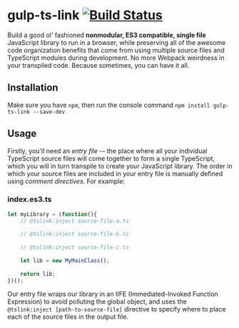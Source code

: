 # gulp-ts-link [![Build Status](https://travis-ci.com/byronwjones/gulp-ts-link.svg?branch=master)](https://travis-ci.com/byronwjones/gulp-ts-link)
Build a good ol' fashioned **nonmodular, ES3 compatible, single file** JavaScript library to run in a browser, while preserving all of the awesome code organization benefits that come from using multiple source files and TypeScript modules during development.  No more Webpack weirdness in your transpiled code.  Because sometimes, you can have it all.

## Installation
Make sure you have `npm`, then run the console command `npm install gulp-ts-link --save-dev`

## Usage
Firstly, you'll need an *entry file* -- the place where all your individual TypeScript source files will come together to form a single TypeScript, which you will in turn transpile to create your JavaScript library.  The order in which your source files are included in your entry file is manually defined using *comment directives*.  For example:

### index.es3.ts
```js
let myLibrary = (function(){
    // @tslink:inject source-file-a.ts
    
    // @tslink:inject source-file-b.ts
    
    // @tslink:inject source-file-c.ts
    
    let lib = new MyMainClass();
    
    return lib;
})();
```

Our entry file wraps our library in an IIFE (Immediated-Invoked Function Expression) to avoid polluting the global object, and uses the `@tslink:inject [path-to-source-file]` directive to specify where to place each of the source files in the output file.

